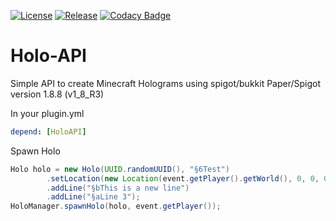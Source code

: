 [![License](https://img.shields.io/github/license/Blackoutburst/Holo-API.svg)](LICENSE)
[![Release](https://img.shields.io/github/release/Blackoutburst/Holo-API.svg)](https://github.com/Blackoutburst/Holo-API/releases)
[![Codacy Badge](https://app.codacy.com/project/badge/Grade/25425037816047b480a91a3e2b4119b7)](https://www.codacy.com/gh/Blackoutburst/Holo-API/dashboard?utm_source=github.com&amp;utm_medium=referral&amp;utm_content=Blackoutburst/Holo-API&amp;utm_campaign=Badge_Grade)

# Holo-API
Simple API to create Minecraft Holograms using spigot/bukkit 
Paper/Spigot version 1.8.8 (v1_8_R3)

In your plugin.yml
```yml
depend: [HoloAPI]
```

Spawn Holo

```java
Holo holo = new Holo(UUID.randomUUID(), "§6Test")
        .setLocation(new Location(event.getPlayer().getWorld(), 0, 0, 0, 0, 0))
        .addLine("§bThis is a new line")
        .addLine("§aLine 3");
HoloManager.spawnHolo(holo, event.getPlayer());
```

